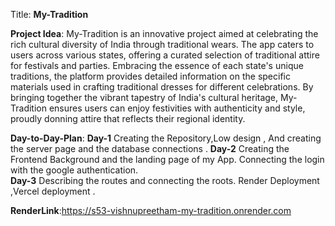 Title:                **My-Tradition**

**Project Idea**:       My-Tradition is an innovative project aimed at celebrating the rich cultural diversity of India through traditional wears. The app caters to users across various states, offering a curated selection of traditional attire for festivals and parties. Embracing the essence of each state's unique traditions, the platform provides detailed information on the specific materials used in crafting traditional dresses for different celebrations. By bringing together the vibrant tapestry of India's cultural heritage, My-Tradition ensures users can enjoy festivities with authenticity and style, proudly donning attire that reflects their regional identity.

**Day-to-Day-Plan**:
**Day-1** Creating the Repository,Low design , And creating the server page and the database connections .
**Day-2** Creating the Frontend Background and the landing page of my App. Connecting the login with the google authentication.  
**Day-3** Describing the routes and connecting the roots. Render Deployment ,Vercel deployment .

**RenderLink**:https://s53-vishnupreetham-my-tradition.onrender.com